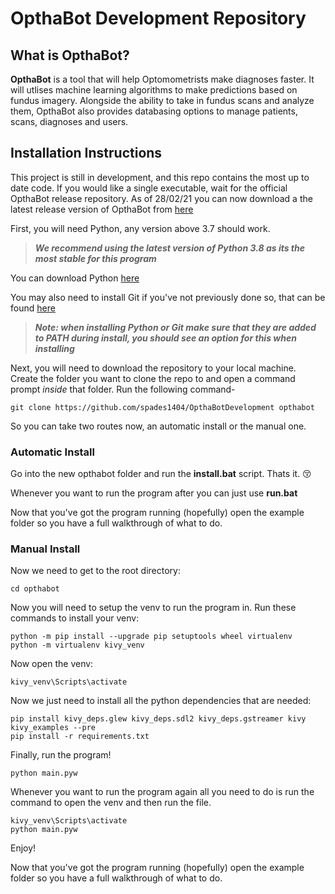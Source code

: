# OpthaBot Development Repository

## What is OpthaBot?
__OpthaBot__ is a tool that will help Optomometrists make diagnoses faster. It will utlises machine learning algorithms to make predictions based on fundus imagery. Alongside the ability to take in fundus scans and analyze them, OpthaBot also provides databasing options to manage patients, scans, diagnoses and users. 

## Installation Instructions

This project is still in development, and this repo contains the most up to date code. If you would like a single executable, wait for the official OpthaBot release repository. As of 28/02/21 you can now download a the latest release version of OpthaBot from [here](https://drive.google.com/file/d/1MEfIRiECeZk5osR9JVXSc57sRxra4Uaj/view)

First, you will need Python, any version above 3.7 should work.
>__*We recommend using the latest version of Python 3.8 as its the most stable for this program*__ 

You can download Python [here](https://www.python.org/downloads/) 

You may also need to install Git if you've not previously done so, that can be found [here](https://git-scm.com/download/win)

> *__Note: when installing Python or Git make sure that they are added to PATH during install, you should see an option for this when installing__*


Next, you will need to download the repository to your local machine. Create the folder you want to clone the repo to and open a command prompt *inside* that folder. Run the following command- 

    git clone https://github.com/spades1404/OpthaBotDevelopment opthabot
    
So you can take two routes now, an automatic install or the manual one. 

### Automatic Install

Go into the new opthabot folder and run the __install.bat__ script. Thats it. :kissing_closed_eyes:

Whenever you want to run the program after you can just use __run.bat__

Now that you've got the program running (hopefully) open the example folder so you have a full walkthrough of what to do.

### Manual Install
    
Now we need to get to the root directory:

    cd opthabot
    
Now you will need to setup the venv to run the program in. Run these commands to install your venv:

    python -m pip install --upgrade pip setuptools wheel virtualenv
    python -m virtualenv kivy_venv
    
Now open the venv:

    kivy_venv\Scripts\activate
    
Now we just need to install all the python dependencies that are needed:

    pip install kivy_deps.glew kivy_deps.sdl2 kivy_deps.gstreamer kivy kivy_examples --pre
    pip install -r requirements.txt
    
Finally, run the program!

    python main.pyw
    

Whenever you want to run the program again all you need to do is run the command to open the venv and then run the file.

    kivy_venv\Scripts\activate
    python main.pyw
    
Enjoy!

Now that you've got the program running (hopefully) open the example folder so you have a full walkthrough of what to do.


